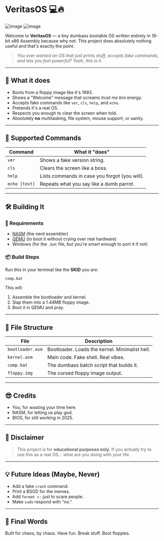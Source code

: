 # VeritasOS 💻🔥

![image](https://github.com/user-attachments/assets/a32d294b-ad01-4c6b-852d-5e4199c15d76) ![image](https://github.com/user-attachments/assets/528cde20-bd7f-4c44-8e16-348bb9952875)


Welcome to **VeritasOS** — a tiny dumbass bootable OS written entirely in 16-bit x86 Assembly because why not. This project does absolutely nothing useful and that's exactly the point.

> *You ever wanted an OS that just prints stuff, accepts fake commands, and lets you feel powerful? Yeah, this is it.*

---

## 🧠 What it does

- Boots from a floppy image like it's 1993.
- Shows a "Welcome" message that screams *trust me bro* energy.
- Accepts fake commands like `ver`, `cls`, `help`, and `echo`.
- Pretends it's a real OS.
- Respects you enough to clear the screen when told.
- Absolutely **no** multitasking, file system, mouse support, or sanity.

---

## 💬 Supported Commands

| Command | What it "does" |
|--------|----------------|
| `ver`  | Shows a fake version string. |
| `cls`  | Clears the screen like a boss. |
| `help` | Lists commands in case you forgot (you will). |
| `echo [text]` | Repeats what you say like a dumb parrot. |

---

## 🛠️ Building It

### 🔧 Requirements

- [NASM](https://www.nasm.us/) (the nerd assembler)
- [QEMU](https://www.qemu.org/) (to boot it without crying over real hardware)
- Windows (for the `.bat` file, but you're smart enough to port it if not)

### 📦 Build Steps

Run this in your terminal like the **SKID** you are:

```bash
comp.bat
````

This will:

1. Assemble the bootloader and kernel.
2. Slap them into a 1.44MB floppy image.
3. Boot it in QEMU and pray.

---

## 🧾 File Structure

| File             | Description                                    |
| ---------------- | ---------------------------------------------- |
| `bootloader.asm` | Bootloader. Loads the kernel. Minimalist hell. |
| `kernel.asm`     | Main code. Fake shell. Real vibes.             |
| `comp.bat`       | The dumbass batch script that builds it.       |
| `floppy.img`     | The cursed floppy image output.                |

---

## 😎 Credits

* You, for wasting your time here.
* NASM, for letting us play god.
* BIOS, for still working in 2025.

---

## 🧨 Disclaimer

> This project is for **educational purposes only**. If you actually try to use this as a real OS... what are you doing with your life.

---

## 💡 Future Ideas (Maybe, Never)

* Add a fake `crash` command.
* Print a BSOD for the memes.
* Add `format c:` just to scare people.
* Make `sudo` respond with "no."

---

## 🤑 Final Words

Built for chaos, by chaos.
Have fun. Break stuff. Boot floppies.
